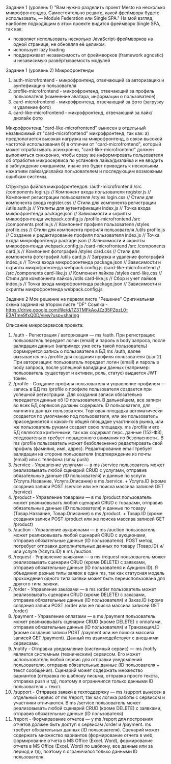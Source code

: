 Задание 1 (уровень 1)
"Вам нужно разделить проект Mesto на несколько микрофронтендов. Самостоятельно решите, какой фреймворк будете использовать, — Module Federation или Single SPA."
На мой взгляд, наиболее подходящим в этом проекте видится фреймворк Single SPA, так как:
- позволяет использовать несколько JavaScript-фреймворков на одной странице, не обновляя её целиком.
- использует lazy loading
- поддерживает независимость от фреймворков (framework agnostic) и независимую развёртываемость модулей

Задание 1 (уровень 2)
Микрофронтенды
1. auth-microfrontend - микрофронтенд, отвечающий за авторизацию и аунтефикацию пользователя
2. profile-microfrontend - микрофронтенд, отвечающий за профиль пользователя (изменение аватара, информации о пользователе)
3. card-microfrontend - микрофронтенд, отвечающий за фото (загрузку и удаление фото)
4. card-like-microfrontend - микрофронтенд, отвечающий за лайк/дизлайк фото

Микрофронтенд "card-like-microfrontend" вынесен в отдельный независимый от "card-microfrontend" микрофронтенд, так как:
а) предполагается высокая нагрузка на микрофронтенд, в связи высокой частотой использования
б) в отличии от "card-microfrontend", который может отрабатывать асинхронно, "card-like-microfrontend" должен выполняться синхронно, 
чтобы сразу же информировать пользователя об отработке микросервиса по установке лайка/дизлайка и не вводить в заблуждение ожиданием, 
иначе это будет приводить к нескольким нажатиям лайка/дизлайка пользователем и последующим возможным ошибкам системы.

Структура файлов микрофронтендов:
/auth-microfrontend
  /src
    /components
      login.js               // Компонент входа пользователя
      register.js            // Компонент регистрации пользователя
    /styles
      login.css              // Стили для компонента входа
      register.css           // Стили для компонента регистрации
    /utils
      auth.js                // Утилиты для аутентификации
    index.js                 // Точка входа микрофронтенда
  package.json               // Зависимости и скрипты микрофронтенда
  webpack.config.js
/profile-microfrontend
  /src
    /components
      profile.js             // Компонент профиля пользователя
    /styles
      profile.css            // Стили для компонента профиля пользователя
    /utils
      profile.js		     // Создание и редактирование профиля пользователя
    index.js                 // Точка входа микрофронтенда
  package.json               // Зависимости и скрипты микрофронтенда
  webpack.config.js
/card-microfrontend
  /src
    /components
      card.js             	 // Компонент фотографий
    /styles
      card.css            	 // Стили для компонента фотографий
    /utils
      card.js		   		 // Загрузка и удаление фотографий
    index.js                 // Точка входа микрофронтенда
  package.json               // Зависимости и скрипты микрофронтенда
  webpack.config.js
/card-like-microfrontend  // 
  /src
    /components
      card-like.js           // Компонент лайков
    /styles
      card-like.css          // Стили для компонента лайков
    /utils
      card-like.js		   	 // Сбор и учет лайков
    index.js                 // Точка входа микрофронтенда
  package.json               // Зависимости и скрипты микрофронтенда
  webpack.config.js

Задание 2
Мое решение на первом листе "Решение"
Оригинальная схема задания на втором листе "DF"
Ссылка - https://drive.google.com/file/d/1Z3TMFkAoJZz35PZpzL0-E3ATme9fxQ0D/view?usp=sharing
  
Описание микросервисов проекта:
1. /auth - Регистрация / авторизация — ms /auth. При регистрации: пользователь передает логин (email) и пароль в body запроса, после валидации данных (например: уже есть такой пользователь) формируется запись о пользователе в БД ms /auth, далее вызывается ms /profile для создания профиля пользователя (шаг 2). При авторизации: пользователь передает логин (email) и пароль в body запроса, после успешной валидации данных (например: пользователь существует и активен, роль, статус)  выдается JWT токен.
2. /profile - Создание профиля пользователя и управление профилем — запись в БД ms /profile о профиле пользователя создается при успешной регистрации. Для создания записи обязательно передается данные об ID пользователя. В дальнейшем, все записи во всех БД сервисов должны содержать ID пользователя, для маппинга данных пользователя. Торговая площадка автоматически создается по умолчанию под пользователя, или же пользователь присоединяется к какой-то общей площадке участников рынка, или же пользователь руками создает свою площадку. ms /profile и его БД являются критичными, так как содержат перс. данные (152-ФЗ), следовательно требует повышенного внимания по безопасности.. В ms /profile пользователь может безболезненно редактировать свой профиль (фамилия, имя, адрес). Редактирование email требует валидации на стороне пользователя (подтверждение из почты (email) или с телефона (sms/ push)
3. /service - Управление услугами — в ms /service пользователь может реализовывать любой сценарий CRUD с услугами, отправив обязательные данные (ID пользователя) и данные по услуги (Услуга.Название, Услуга.Описание) в ms /service. + Услуга.ID (кроме создания записи POST /service или же поиска массива записей GET /service)
4. /product - Управление товарами — в ms /product пользователь может реализовывать любой сценарий CRUD с товарами, отправив обязательные данные (ID пользователя) и данные по товару (Товар.Название, Товар.Описание) в ms /product. + Товар.ID (кроме создания записи POST /product или же поиска массива записей GET /product)
5. /auction - Управление аукционами — в ms /auction пользователь может реализовывать любой сценарий CRUD с аукционами, отправив обязательные данные (ID пользователя). POST метод потребует отправки дополнительных данных по товару (Товар.ID) и/или услуге (Услуга.ID) в ms /auction. 
6. /request - Управление заявками — в ms /request пользователь может реализовывать сценарии CRUD (кроме DELETE) с заявками, отправив обязательные данные (ID пользователя и Аукцион.ID). Я объединил разные типы заявок в один ms, так как статусная модель прохождения одного типа заявки может быть переиспользована для другого типа заявки.
7. /order - Управление заказами — в ms /order пользователь может реализовывать сценарии CRUD (кроме DELETE) с заказами, отправив обязательные данные (ID пользователя) и Заказ.ID (кроме создания записи POST /order или же поиска массива записей GET /order)
8. /payment - Управление оплатами — в ms /payment пользователь может реализовывать сценарии CRUD (кроме DELETE) с оплатами, отправив обязательные данные (ID пользователя) и Транзакция.ID (кроме создания записи POST /payment или же поиска массива записей GET /payment). Данный ms взаимодействует с внешними сервисами.
9. /notify - Отправка уведомление (системный сервис) — ms /notify является системным (техническим) сервисом. Его может использователь любой сервис для отправки уведомлений пользователю, отправив обязательные данные (ID пользователя + текст сообщения). Сценарий может содержать множество вариантов (отправка по шаблоку письма, отправка просто текста, отправка push и тд), поэтому я ограничился только данными ID пользователя + текст.
10. /support - Отправка заявки в техподдержку — ms /support вынесен в отдельный сервис от ms /report, так как логика работы с сервисом и участники отличаются. В ms /service пользователь может реализовывать любой сценарий CRUD (кроме DELETE) с заявками, отправив обязательные данные (ID пользователя) 
11. /report - Формирвоание отчетов — у ms /report для построения отчетов должен быть доступ к сервисам /order и /payment. ms требует обязательных данных (ID пользователя). Сценарий может содержать множество вариантов (формирование отчета в web, формирование отчета в MS Office (Excel. Word), формирование отчета в MS Office (Excel. Word) по шаблону, все данные или за период и тд), поэтому я ограничился только данными ID пользователя.
